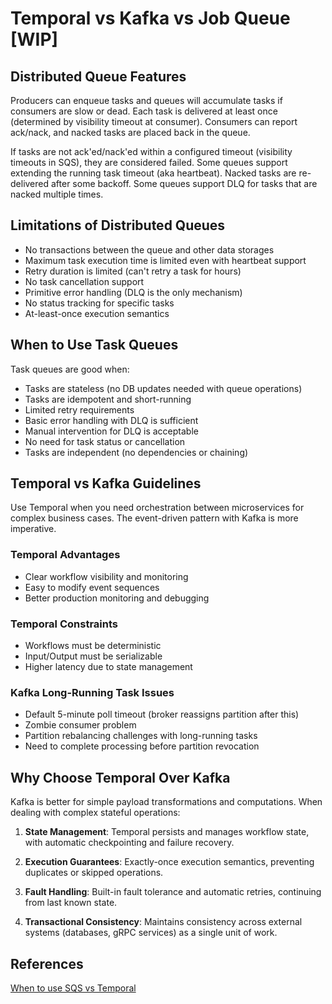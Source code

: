 # Temporal vs Kafka vs Job Queue [WIP]

## Distributed Queue Features

Producers can enqueue tasks and queues will accumulate tasks if consumers are slow or dead. Each task is delivered at least once (determined by visibility timeout at consumer). Consumers can report ack/nack, and nacked tasks are placed back in the queue.

If tasks are not ack'ed/nack'ed within a configured timeout (visibility timeouts in SQS), they are considered failed. Some queues support extending the running task timeout (aka heartbeat). Nacked tasks are re-delivered after some backoff. Some queues support DLQ for tasks that are nacked multiple times.

## Limitations of Distributed Queues

- No transactions between the queue and other data storages
- Maximum task execution time is limited even with heartbeat support
- Retry duration is limited (can't retry a task for hours)
- No task cancellation support
- Primitive error handling (DLQ is the only mechanism)
- No status tracking for specific tasks
- At-least-once execution semantics

## When to Use Task Queues

Task queues are good when:
- Tasks are stateless (no DB updates needed with queue operations)
- Tasks are idempotent and short-running
- Limited retry requirements
- Basic error handling with DLQ is sufficient
- Manual intervention for DLQ is acceptable
- No need for task status or cancellation
- Tasks are independent (no dependencies or chaining)

## Temporal vs Kafka Guidelines

Use Temporal when you need orchestration between microservices for complex business cases. The event-driven pattern with Kafka is more imperative.

### Temporal Advantages
- Clear workflow visibility and monitoring
- Easy to modify event sequences
- Better production monitoring and debugging

### Temporal Constraints
- Workflows must be deterministic
- Input/Output must be serializable
- Higher latency due to state management

### Kafka Long-Running Task Issues
- Default 5-minute poll timeout (broker reassigns partition after this)
- Zombie consumer problem
- Partition rebalancing challenges with long-running tasks
- Need to complete processing before partition revocation

## Why Choose Temporal Over Kafka

Kafka is better for simple payload transformations and computations. When dealing with complex stateful operations:

1. **State Management**:
   Temporal persists and manages workflow state, with automatic checkpointing and failure recovery.

2. **Execution Guarantees**:
   Exactly-once execution semantics, preventing duplicates or skipped operations.

3. **Fault Handling**:
   Built-in fault tolerance and automatic retries, continuing from last known state.

4. **Transactional Consistency**:
   Maintains consistency across external systems (databases, gRPC services) as a single unit of work.

## References
[When to use SQS vs Temporal](https://community.temporal.io/t/when-to-use-sqs/3689)